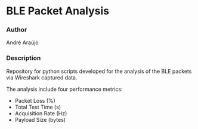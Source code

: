 # BLE Packet Analysis

### Author
André Araújo

### Description
Repository for python scripts developed for the analysis of the BLE packets via Wireshark captured data. 

The analysis include four performance metrics:
- Packet Loss (%)
- Total Test Time (s)
- Acquisition Rate (Hz)
- Payload Size (bytes)
